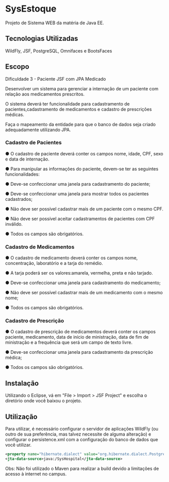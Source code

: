 # SysEstoque

Projeto de Sistema WEB da matéria de Java EE. 

## Tecnologias Utilizadas
WildFly, JSF, PostgreSQL, Omnifaces e BootsFaces

## Escopo

Dificuldade 3 - Paciente JSF com JPA Medicado

Desenvolver  um  sistema  para  gerenciar  a internação  de  um  paciente  com  relação  aos medicamentos prescritos.

O  sistema  deverá  ter  funcionalidade  para  cadastramento  de pacientes,cadastramento  de medicamentos e cadastro de prescrições médicas.

Faça  o  mapeamento  da  entidade  para  que  o  banco  de  dados  seja  criado  adequadamente utilizando JPA.

### Cadastro de Pacientes

● O  cadastro  de  paciente  deverá  conter  os  campos  nome,  idade,  CPF,  sexo  e  data  de internação.

● Para manipular as informações do paciente, devem-se ter as seguintes funcionalidades:

● Deve-se confeccionar uma janela para cadastramento do paciente;

● Deve-se confeccionar uma janela para mostrar todos os pacientes cadastrados;

● Não deve ser possível cadastrar mais de um paciente com o mesmo CPF.

● Não deve ser possível aceitar cadastramentos de pacientes com CPF inválido. 

● Todos os campos são obrigatórios.

### Cadastro de Medicamentos

● O cadastro  de  medicamento  deverá  conter  os  campos  nome,  concentração,  laboratório  e  a tarja do remédio.

● A tarja poderá ser os valores:amarela, vermelha, preta e não tarjado.

● Deve-se confeccionar uma janela para cadastramento do medicamento;

● Não deve ser possível cadastrar mais de um medicamento com o mesmo nome;

● Todos os campos são obrigatórios.

### Cadastro de Prescrição

● O cadastro de prescrição de medicamentos deverá conter os campos paciente, medicamento, data de início de ministração, data de fim de ministração e a frequência que será um campo de texto livre.

● Deve-se confeccionar uma janela para cadastramento da prescrição médica;

● Todos os campos são obrigatórios.


## Instalação

Utilizando o Eclipse, vá em "File > Import > JSF Project" e escolha o diretório onde você baixou o projeto.

## Utilização

Para utilizar, é necessário configurar o servidor de aplicações WildFly (ou outro de sua preferência, mas talvez necessite de alguma alteração) e configurar o persistence.xml com a configuração do banco de dados que você utilizar.

```xml
<property name="hibernate.dialect" value="org.hibernate.dialect.PostgreSQL95Dialect" />
<jta-data-source>java:/SysHospital</jta-data-source> 
```

Obs: Não foi utilizado o Maven para realizar a build devido a limitações de acesso à internet no campus.
